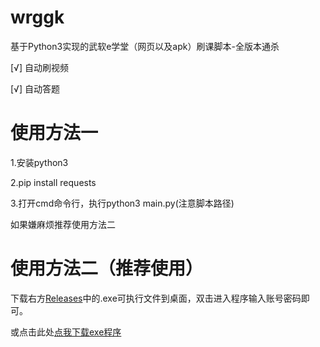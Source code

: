 # wrggk
基于Python3实现的武软e学堂（网页以及apk）刷课脚本-全版本通杀

[√] 自动刷视频

[√] 自动答题

# 使用方法一
1.安装python3 

2.pip install requests

3.打开cmd命令行，执行python3 main.py(注意脚本路径)

如果嫌麻烦推荐使用方法二

# 使用方法二（推荐使用）

下载右方[Releases](https://github.com/wwww123ewqeqw/wrggk/releases)中的.exe可执行文件到桌面，双击进入程序输入账号密码即可。

或点击此处[点我下载exe程序](https://github.com/wwww123ewqeqw/wrggk/releases)

